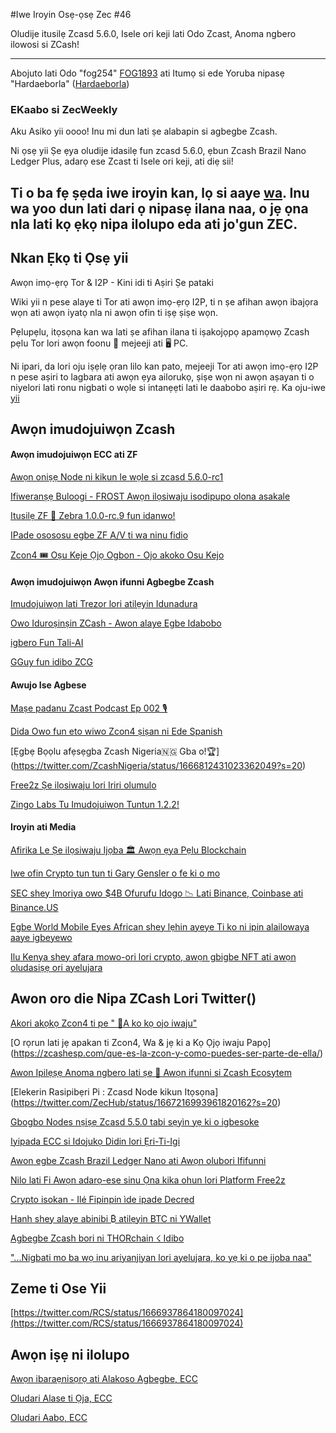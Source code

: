 #Iwe Iroyin Osẹ-ọsẹ Zec #46

Oludije itusilẹ Zcasd 5.6.0, Isele ori keji lati Odo Zcast, Anoma ngbero ilowosi si ZCash! 



---

Abojuto lati Odo "fog254" [FOG1893](https://twitter.com/FOG1893) ati Itumọ si ede Yoruba nipasẹ "Hardaeborla" ([Hardaeborla](https://twitter.com/ayanlajaadebola))

### EKaabo si ZecWeekly
Aku Asiko yii oooo! Inu mi dun lati ṣe alabapin si agbegbe Zcash.

Ni ọsẹ yii Ṣe ẹya oludije idasilẹ fun zcasd 5.6.0, ẹbun Zcash Brazil Nano Ledger Plus, adarọ ese Zcast ti Isele ori keji, ati diẹ sii!

Ti o ba fẹ ṣẹda iwe iroyin kan, lọ si aaye [wa](https://wiki.zechub.xyz/ZecWeekly-newsletter). Inu wa yoo dun lati dari ọ nipasẹ ilana naa, o jẹ ọna nla lati kọ ẹkọ nipa ilolupo eda ati jo'gun ZEC.
---

## Nkan Ẹkọ ti Ọsẹ yii
Awọn imọ-ẹrọ Tor & I2P - Kini idi ti Aṣiri Ṣe pataki

Wiki yii n pese alaye ti Tor ati awọn imọ-ẹrọ   I2P, ti n ṣe afihan awọn ibajọra wọn ati awọn iyatọ nla ni awọn ofin ti iṣẹ ṣiṣe wọn.

Pẹlupẹlu, itọsọna kan wa lati ṣe afihan ilana ti iṣakojọpọ apamọwọ Zcash pẹlu Tor lori awọn foonu 📱 mejeeji ati 🖥️ PC.

Ni ipari, da lori oju iṣẹlẹ ọran lilo kan pato, mejeeji Tor ati awọn imọ-ẹrọ I2P n pese aṣiri to lagbara ati awọn ẹya ailorukọ, ṣiṣe wọn ni awọn aṣayan ti o niyelori lati ronu nigbati o wọle si intanẹẹti lati le daabobo aṣiri rẹ.
Ka oju-iwe [yii](https://wiki.zechub.xyz/privacy-tools/tor-i2p-technologies) 


## Awọn imudojuiwọn Zcash

####  Awọn imudojuiwọn ECC ati ZF
[Awọn oniṣẹ Node ni kikun le wọle si zcasd 5.6.0-rc1](https://forum.zcashcommunity.com/t/all-ecc-teams-focused-on-wallet-performance/42860/85) 

[Ifiweranṣẹ Buloogi - FROST Awọn ilọsiwaju isodipupo olona asakale](https://zfnd.org/speeding-up-frost-with-multi-scalar-multiplication/) 

[Itusilẹ ZF 🦓 Zebra 1.0.0-rc.9 fun idanwo!](https://github.com/ZcashFoundation/zebra/releases/tag/1.0.0-rc.9) 

[IPade osososu egbe ZF A/V ti wa ninu fidio](https://free2z.com/ZFAVClub/zpage/podcasting-for-privacy-insights-from-zcash-foundation-audiovisual-club-april-2023) 

[Zcon4 🎟️ Oṣu Keje Ọjọ Ogbon - Ojo akoko Osu Kejo](https://zfnd.org/zcon4/) 

####  Awọn imudojuiwọn Awọn ifunni Agbegbe Zcash

[Imudojuiwọn lati Trezor lori atilẹyin Idunadura](https://forum.zcashcommunity.com/t/trezor-support-for-zcash-shielded-transactions/39420/63) 

[Owo Iduroṣinṣin ZCash - Awon alaye Egbe Idabobo](https://forum.zcashcommunity.com/t/the-zcash-posterity-fund/42703/58) 

[igbero Fun Tali-AI](https://forum.zcashcommunity.com/t/grant-request-tali-ai-ai-driven-bot-designed-to-enhance-developer-relations/44830) 

[GGuy fun idibo ZCG](https://forum.zcashcommunity.com/t/gguy-for-zcg-june-2023/44843) 

#### Awujo Ise Agbese 
[Maṣe padanu Zcast Podcast Ep 002 🎙️](https://www.youtube.com/watch?v=eOQUsFLERGI) 

[Dida Owo fun eto wiwo Zcon4 ṣiṣan ni Ede Spanish](https://free2z.com/robmarn/zpage/Zcon4-in-the-home) 

[Ẹgbẹ Bọọlu afẹsẹgba Zcash Nigeria🇳🇬 Gba o!🏆] (https://twitter.com/ZcashNigeria/status/1666812431023362049?s=20) 

[Free2z Ṣe ilọsiwaju lori Iriri olumulo](https://twitter.com/zcashesp/status/1666161030840590341?s=20) 

[Zingo Labs Tu Imudojuiwọn Tuntun 1.2.2!](https://twitter.com/zcashbrazil/status/1666520291919425536?s=20) 


#### Iroyin ati Media 
[Afirika Le Ṣe ilọsiwaju Ijọba 🏛️ Awọn ẹya Pẹlu Blockchain](https://guardian.ng/technology/africa-can-enhance-governance-structures-with-blockchain-says-jassy-kabanihiza-ebwanyu) 

[Iwe ofin Crypto tun tun ti Gary Gensler o fe ki o mo](https://www.coindesk.com/consensus-magazine/2023/06/09/the-new-crypto-bill-gary-gensler-doesnt-want-you-to-know-about/) 

[SEC shey Imoriya owo $4B Ofurufu Idogo 📉 Lati Binance, Coinbase ati Binance.US](https://www.coindesk.com/markets/2023/06/09/sec-clampdown-spurs-4b-deposit-flight-from-binance-coinbase-and-binanceus) 

[Egbe World Mobile Eyes African shey lẹhin ayeye Ti ko ni ipin alailowaya aaye igbeyewo](https://cointelegraph.com/news/World-Mobile-eyes-African-rollout-after-decentralized-wireless-field-tests) 

[Ilu Kenya shey afara mowo-ori lori crypto, awọn gbigbe NFT ati awọn oludasiṣẹ ori ayelujara](https://cointelegraph.com/news/kenya-considers-tax-on-crypto-nft-transfers-and-online-influencers) 


## Awon oro die Nipa ZCash Lori Twitter() 
[Akori akọkọ Zcon4 ti pe " 🌅A ko kọ ojo iwaju"](https://twitter.com/AuraBritoSM/status/1666958646033383427?s=20) 

[O rọrun lati jẹ apakan ti Zcon4, Wa & jẹ ki a Kọ Ọjọ iwaju Papọ] (https://zcashesp.com/que-es-la-zcon-y-como-puedes-ser-parte-de-ella/) 

[Awon Ipilẹṣẹ Anoma ngbero lati ṣe 🤝 Awọn ifunni si Zcash Ecosytem](https://twitter.com/namada/status/1666837490995527681?s=20) 

[Elekerin Rasipibẹri Pi : Zcasd Node kikun Itọsọna] (https://twitter.com/ZecHub/status/1667216993961820162?s=20) 

[Gbogbo Nodes nṣiṣẹ Zcasd 5.5.0 tabi sẹyìn yẹ ki o igbesoke](https://twitter.com/RuZcash/status/1666882209817427969?s=20) 


[Iyipada ECC si Idojukọ Didin lori Ẹri-Ti-Igi](https://twitter.com/ElectricCoinCo/status/1666877488146808847?s=20) 

[Awon egbe Zcash Brazil Ledger Nano ati Awọn olubori Ififunni](https://twitter.com/zcashbrazil/status/1667310298439589888?s=20) 

[Nilo lati Fi Awọn adarọ-ese sinu Ọna kika ohun lori Platform Free2z](https://twitter.com/mbbevilacqua/status/1666590725222400000?s=20) 

[Crypto isokan - Ilé Fipinpin  ìde ipade Decred](https://www.youtube.com/watch?v=CPQpP7K6EN8) 

[Hanh shey alaye abinibi ₿ atilẹyin BTC ni YWallet](https://twitter.com/hhanh072/status/1667050064978792448) 

[Agbegbe Zcash bori ni THORchain ☇ Idibo](https://twitter.com/ello_matty/status/1666068107188682752) 

["...Nigbati mo ba wọ inu ariyanjiyan lori ayelujara, ko yẹ ki o pe ijoba naa"](https://twitter.com/naomibrockwell/status/1667167664232382464) 


## Zeme ti Ose Yii 

[https://twitter.com/RCS/status/1666937864180097024](https://twitter.com/RCS/status/1666937864180097024) 

## Awọn iṣẹ ni ilolupo
[Awọn ibaraẹnisọrọ ati Alakoso Agbegbe, ECC](https://apply.workable.com/electric-coin-company/j/0EB27EE759/) 

[Oludari Alase ti Ọja, ECC](https://apply.workable.com/electric-coin-company/j/6ACEC09B90/) 

[Oludari Aabo, ECC](https://apply.workable.com/electric-coin-company/j/E68A4C20E2/) 




